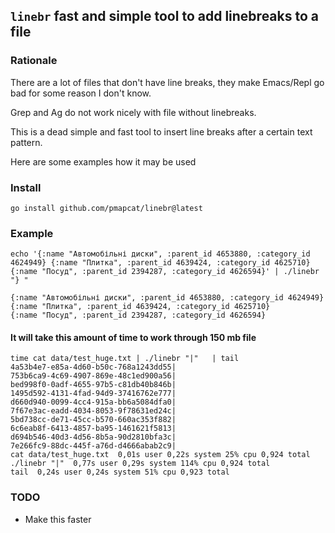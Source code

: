 ## `linebr` fast and simple tool to add linebreaks to a file

### Rationale

There are a lot of files that don't have line breaks, 
they make Emacs/Repl go bad for some reason I don't know. 

Grep and Ag do not work nicely with file without linebreaks. 


This is a dead simple and fast tool to insert line breaks
after a certain text pattern. 

Here are some examples how it may be used

### Install 

`go install github.com/pmapcat/linebr@latest`


### Example 

```
echo '{:name "Автомобільні диски", :parent_id 4653880, :category_id 4624949} {:name "Плитка", :parent_id 4639424, :category_id 4625710} {:name "Посуд", :parent_id 2394287, :category_id 4626594}' | ./linebr "} " 

{:name "Автомобільні диски", :parent_id 4653880, :category_id 4624949} 
{:name "Плитка", :parent_id 4639424, :category_id 4625710} 
{:name "Посуд", :parent_id 2394287, :category_id 4626594}
```

#### It will take this amount of time to work through 150 mb file

```
time cat data/test_huge.txt | ./linebr "|"   | tail
4a53b4e7-e85a-4d60-b50c-768a1243dd55|
753b6ca9-4c69-4907-869e-48c1ed900a56|
bed998f0-0adf-4655-97b5-c81db40b846b|
1495d592-4131-4fad-94d9-37416762e777|
d660d940-0099-4cc4-915a-bb6a5084dfa0|
7f67e3ac-eadd-4034-8053-9f78631ed24c|
5bd738cc-de71-45cc-b570-660ac353f882|
6c6eab8f-6413-4857-ba95-1461621f5813|
d694b546-40d3-4d56-8b5a-90d2810bfa3c|
7e266fc9-88dc-445f-a76d-d4666abab2c9|
cat data/test_huge.txt  0,01s user 0,22s system 25% cpu 0,924 total
./linebr "|"  0,77s user 0,29s system 114% cpu 0,924 total
tail  0,24s user 0,24s system 51% cpu 0,923 total
```


### TODO

* Make this faster
